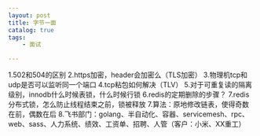 ```yaml
---
layout: post
title: 字节一面
catalog: true
tags:
    - 面试

---
```


1.502和504的区别
2.https加密，header会加密么（TLS加密）
3.物理机tcp和udp是否可以监听同一个端口
4.tcp粘包如何解决（TLV）
5.对于可重复读的隔离级别，innodb什么时候表锁，什么时候行锁
6.redis的定期删除的步骤？
7.redis分布式锁，怎么防止线程结束之前，锁被释放
7.算法：原地修改链表，使得奇数在前，偶数在后
8.飞书部门：golang、半自动化、容器、servicemesh、rpc、web、sass、人力系统、绩效、工资单、招聘、人管（客户：小米、XX重工）